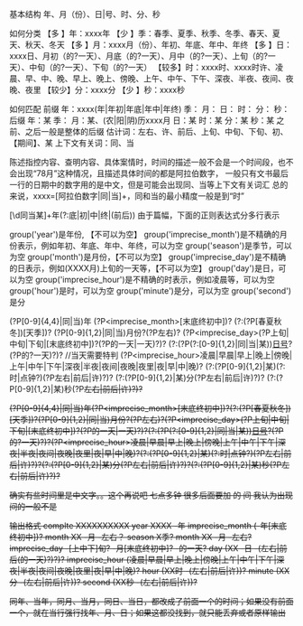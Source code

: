 基本结构
	年、月（份）、日|号、时、分、秒

如何分类
【多  】年：xxxx年
【少  】季：春季、夏季、秋季、冬季、春天、夏天、秋天、冬天
【多  】月：xxxx月（份）、年初、年底、年中、年终
【多  】日：xxxx日、月初（的?一天）、月底（的?一天）、月中（的?一天）、上旬（的?一天）、中旬（的?一天）、下旬（的?一天）
【较多】时：xxxx时、xxxx时许、凌晨、早、中、晚、早上、晚上、傍晚、上午、中午、下午、深夜、半夜、夜间、夜晚、夜里
【较少】分：xxxx分
【少  】秒：xxxx秒

如何匹配
前缀
年：xxxx(年|年初|年底|年中|年终)
季：
月：
日：
时：
分：
秒：
后缀
年：某
季：
月：某、(农|阳|阴)历xxxx月
日：某
时：某
分：某
秒：某
之前、之后一般是整体的后缀
估计词：左右、许、前后、上旬、中旬、下旬、初、【期间】、某
上下文有关词：同、当

陈述指控内容、查明内容、具体案情时，时间的描述一般不会是一个时间段，也不会出现“78月”这种情况，且描述具体时间的都是阿拉伯数字，
一般只有文书最后一行的日期中的数字用的是中文，但是可能会出现同、当等上下文有关词汇
总的来说，xxxx=[阿拉伯数字|同|当]+，同和当的最小精度一般是到“时”

[\d同当某]+年(?:底|初|中|终|(前后))
由于篇幅，下面的正则表达式分多行表示

group('year')是年份, 【不可以为空】
group('imprecise_month')是不精确的月份表示，例如年初、年底、年中、年终，可以为空
group('season')是季节，可以为空
group('month')是月份，【不可以为空】
group('imprecise_day')是不精确的日表示，例如(XXXX月)上旬的一天等，【不可以为空】
group('day')是日，可以为空
group('imprecise_hour')是不精确的时表示，例如凌晨等，可以为空
group('hour')是时，可以为空
group('minute')是分，可以为空
group('second')是分

(?P<year>[0-9]{4,4}|同|当)年
(?P<imprecise_month>[末底终初中])?
(?:(?P<season>[春夏秋冬])[天季])?
(?P<month>[0-9]{1,2}|同|当)月份?(?P<mo>左右)?
(?P<imprecise_day>(?P<id1>上旬|中旬|下旬|[末底终初中])?(?P<id2>的一天|一天)?)?
(?:(?P<day>(?:[0-9]{1,2}|同|当|某))[日号](?P<d1>左右|前后)?(?P<d2>的?一天)?)? //当天需要特判
(?P<imprecise_hour>凌晨|早晨|早上|晚上|傍晚|上午|中午|下午|深夜|半夜|夜间|夜晚|夜里|夜|早|中|晚)?
(?:(?P<hour>[0-9]{1,2}|某)(?:时|点钟?)(?P<h>左右|前后|许)?)?
(?:(?P<minute>[0-9]{1,2}|某)分(?P<mi>左右|前后|许)?)?
(?:(?P<second>[0-9]{1,2}|某)秒(?P<s>左右|前后|许)?)?

(?P<year>[0-9]{4,4}|同|当)年(?P<imprecise_month>[末底终初中])?(?:(?P<season>[春夏秋冬])[天季])?(?P<month>[0-9]{1,2}|同|当)月份?(?P<mo>左右)?(?P<imprecise_day>(?P<id1>上旬|中旬|下旬|[末底终初中])?(?P<id2>的一天|一天)?)?(?:(?P<day>(?:[0-9]{1,2}|同|当|某))[日号](?P<d1>左右|前后)?(?P<d2>的?一天)?)?(?P<imprecise_hour>凌晨|早晨|早上|晚上|傍晚|上午|中午|下午|深夜|半夜|夜间|夜晚|夜里|夜|早|中|晚)?(?:(?P<hour>[0-9]{1,2}|某)(?:时|点钟?)(?P<h>左右|前后|许)?)?(?:(?P<minute>[0-9]{1,2}|某)分(?P<mi>左右|前后|许)?)?(?:(?P<second>[0-9]{1,2}|某)秒(?P<s>左右|前后|许)?)?

确实有些时间里是中文字。。这个再说吧
七点多钟
很多后面要加 的
间 我认为出现间的一般不是

输出格式
complte
	XXXXXXXXXX
year
	XXXX -年
imprecise_month
	(-年[末底终初中])?
month
	XX -月 -左右？
season
	X季?
month
	XX -月 -左右?
imprecise_day
	-[上中下]旬? -月[末底终初中]? -的一天?
day
	(XX -日 -(左右|前后(的一天)?)?)?
imprecise_hour
	(凌晨|早晨|早上|晚上|傍晚|上午|中午|下午|深夜|半夜|夜间|夜晚|夜里|夜|早|中|晚)?
hour
	(XX时 -(左右|前后|许))?
minute
	(XX分 -(左右|前后|许))?
second
	(XX秒 -(左右|前后|许))?

同年、当年，同月、当月，同日、当日，都改成了前面一个的时间；如果没有前面一个，就在当行强行找年、月、日；如果这都没找到，就只能丢弃或者原样输出
